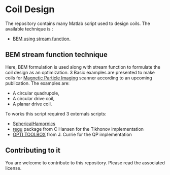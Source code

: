 # Coil Design #
The repository contains many Matlab script used to design coils.
The available technique is :
* [BEM using stream function.](#BEM-stream)

## BEM stream function technique ##
Here, BEM formulation is used along with stream function to formulate the coil design as an optimization. 3 Basic examples are presented to make coils for [Magnetic Particle Imaging](http://en.wikipedia.org/wiki/Magnetic_particle_imaging) scanner according to an upcoming publication. The examples are:
+ A circular quadrupole,
+ A circular drive coil,
+ A planar drive coil.

To works this script required 3 externals scripts:
* [SphericalHamornics](https://github.com/gBringout/SphericalHarmonics)
* [regu](http://www.imm.dtu.dk/~pcha/Regutools/) package from C Hansen for the Tikhonov implementation
* [OPTI TOOLBOX](http://www.i2c2.aut.ac.nz/Wiki/OPTI/)  from J. Currie for the QP implementation 


## Contributing to it ##
You are welcome to contribute to this repository. Please read the associated license.
